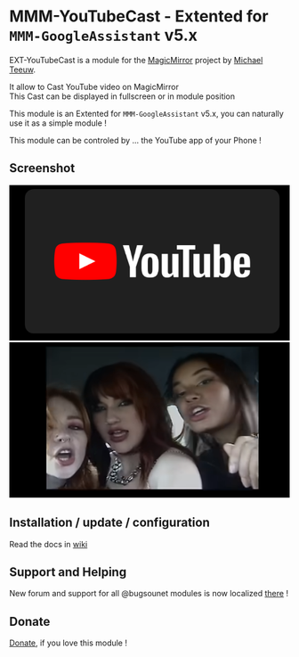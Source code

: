 # MMM-YouTubeCast - Extented for `MMM-GoogleAssistant` v5.x

EXT-YouTubeCast is a module for the [MagicMirror](https://github.com/MichMich/MagicMirror) project by [Michael Teeuw](https://github.com/MichMich).

It allow to Cast YouTube video on MagicMirror<br>
This Cast can be displayed in fullscreen or in module position 

This module is an Extented for `MMM-GoogleAssistant` v5.x, you can naturally use it as a simple module !<br>

This module can be controled by ... the YouTube app of your Phone !

## Screenshot

![](https://raw.githubusercontent.com/bugsounet/EXT-YouTubeCast/dev/resources/Screenshot1.png)
![](https://raw.githubusercontent.com/bugsounet/EXT-YouTubeCast/dev/resources/Screenshot2.png)

## Installation / update / configuration

Read the docs in [wiki](https://wiki.bugsounet.fr/EXT-YouTubeCast)

## Support and Helping
New forum and support for all @bugsounet modules is now localized [there](https://forum.bugsounet.fr) !
 
## Donate
 [Donate](https://www.paypal.com/cgi-bin/webscr?cmd=_s-xclick&hosted_button_id=TTHRH94Y4KL36&source=url), if you love this module !
